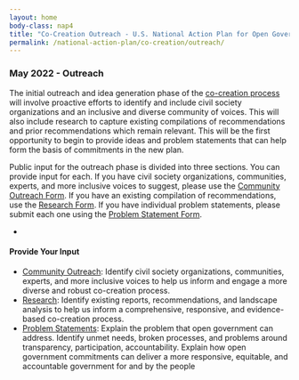 ```yaml
---
layout: home
body-class: nap4
title: "Co-Creation Outreach - U.S. National Action Plan for Open Government"
permalink: /national-action-plan/co-creation/outreach/
---
```



### May 2022 - Outreach

The initial outreach and idea generation phase of the [co-creation process](/national-action-plan/co-creation/) will involve proactive efforts to identify and include civil society organizations and an inclusive and diverse community of voices. This will also include research to capture existing compilations of recommendations and prior recommendations which remain relevant. This will be the first opportunity to begin to provide ideas and problem statements that can help form the basis of commitments in the new plan. 

Public input for the outreach phase is divided into three sections. You can provide input for each. If you have civil society organizations, communities, experts, and more inclusive voices to suggest, please use the [Community Outreach Form](/national-action-plan/co-creation/outreach-form/). If you have an existing compilation of recommendations, use the [Research Form](/national-action-plan/co-creation/research-form/). If you have individual problem statements, please submit each one using the [Problem Statement Form](/national-action-plan/co-creation/problem-statements/).

-

#### Provide Your Input

* [Community Outreach](/national-action-plan/co-creation/outreach-form/): Identify civil society organizations, communities, experts, and more inclusive voices to help us inform and engage a more diverse and robust co-creation process.
* [Research](/national-action-plan/co-creation/research-form/): Identify existing reports, recommendations, and landscape analysis to help us inform a comprehensive, responsive, and evidence-based co-creation process.
* [Problem Statements](/national-action-plan/co-creation/problem-statements/): Explain the problem that open government can address. Identify unmet needs, broken processes, and problems around transparency, participation, accountability. Explain how open government commitments can deliver a more responsive, equitable, and accountable government for and by the people